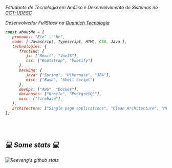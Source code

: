 <p><em>Estudante de Tecnologia em Análise e Desenvolvimento de Sistemas no <a href="https://www.udesc.br/cct/home">CCT-UDESC</a></br>
<p><em>Desenvolvedor FullStack na <a href="http://quantich.com.br/">Quantich Tecnologia</a></br>
</em></p>


```javascript
const aboutMe = {
   pronouns: "Ele" | "he",
   code: [ Javascript, Typescript, HTML, CSS, Java ],
   technologies: {
      frontEnd: {
         js: ["React", "VueJS"],
         css: ["Bootstrap", "Vuetify"]
      },
      backEnd: {
         java: ["Spring", "Hibernate", "JPA"],
         misc: ["Bash", "Shell Script"]
      },
      devOps: ["AWS", "Docker"],
      databases: ["Oracle", "PostgreSQL"],
      misc: ["firebase"],
   },
   architecture: ["Single page applications", "Clean Architecture", "MVC"],
};
```
</br></br>
<h2>💻 Some stats 💻</h2>

![Reeveng's github stats](https://github-readme-stats.vercel.app/api?username=luisfelipecunhaduarte&show_icons=true&title_color=fff&icon_color=79ff97&text_color=9f9f9f&bg_color=151515)
